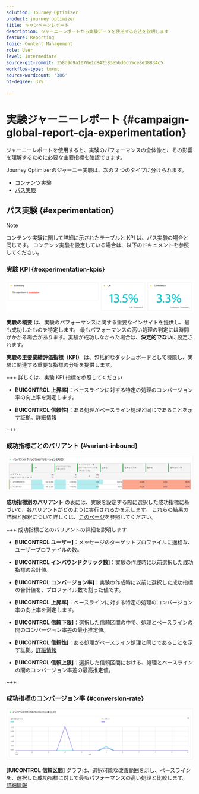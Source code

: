 ```yaml
---
solution: Journey Optimizer
product: journey optimizer
title: キャンペーンレポート
description: ジャーニーレポートから実験データを使用する方法を説明します
feature: Reporting
topic: Content Management
role: User
level: Intermediate
source-git-commit: 158d9d9a1070e1d842183e5bd6cb5ce8e38834c5
workflow-type: tm+mt
source-wordcount: '386'
ht-degree: 37%

---
```


# 実験ジャーニーレポート {#campaign-global-report-cja-experimentation}

ジャーニーレポートを使用すると、実験のパフォーマンスの全体像と、その影響を理解するために必要な主要指標を確認できます。

Journey Optimizerのジャーニー実験は、次の 2 つのタイプに分けられます。

* [コンテンツ実験](../content-management/content-experiment.md)
* [パス実験](../building-journeys/optimize.md)

## パス実験 {#experimentation}

>[!NOTE]
>
> コンテンツ実験に関して詳細に示されたテーブルと KPI は、パス実験の場合と同じです。 コンテンツ実験を設定している場合は、以下のドキュメントを参照してください。

### 実験 KPI {#experimentation-kpis}

![](assets/journey-report-experiment-1.png)

**実験の概要** は、実験のパフォーマンスに関する重要なインサイトを提供し、最も成功したものを特定します。 最もパフォーマンスの高い処理の判定には時間がかかる場合があります。実験が成功しなかった場合は、**決定的でない**&#x200B;に設定されます。

**実験の主要業績評価指標（KPI）** は、包括的なダッシュボードとして機能し、実験に関連する重要な指標の分析を提供します。

+++ 詳しくは、実験 KPI 指標を参照してください

* **[!UICONTROL 上昇率]**：ベースラインに対する特定の処理のコンバージョン率の向上率を測定します。

* **[!UICONTROL 信頼性]**：ある処理がベースライン処理と同じであることを示す証拠。[詳細情報](../content-management/experiment-calculations.md#understand-confidence)

+++



### 成功指標ごとのバリアント {#variant-inbound}

![](assets/cja-experimentation-variants.png)

**成功指標別のバリアント** の表には、実験を設定する際に選択した成功指標に基づいて、各バリアントがどのように実行されるかを示します。
これらの結果の詳細と解釈について詳しくは、[このページ](../content-management/get-started-experiment.md#interpret-results)を参照してください。

+++ 成功指標ごとのバリアントの詳細を説明します

* **[!UICONTROL ユーザー]**：メッセージのターゲットプロファイルに適格な、ユーザープロファイルの数。

* **[!UICONTROL インバウンドクリック数]**：実験の作成時に以前選択した成功指標の合計値。

* **[!UICONTROL コンバージョン率]**：実験の作成時に以前に選択した成功指標の合計値を、プロファイル数で割った値です。

* **[!UICONTROL 上昇率]**：ベースラインに対する特定の処理のコンバージョン率の向上率を測定します。

* **[!UICONTROL 信頼下限]**：選択した信頼区間の中で、処理とベースラインの間のコンバージョン率差の最小推定値。

* **[!UICONTROL 信頼性]**：ある処理がベースライン処理と同じであることを示す証拠。[詳細情報](../content-management/experiment-calculations.md#understand-confidence)

* **[!UICONTROL 信頼上限]**：選択した信頼区間における、処理とベースラインの間のコンバージョン率差の最高推定値。

+++

### 成功指標のコンバージョン率 {#conversion-rate}

![](assets/cja-experimentation-conversion.png)

**[!UICONTROL 信頼区間]** グラフは、選択可能な改善範囲を示し、ベースラインを、選択した成功指標に対して最もパフォーマンスの高い処理と比較します。 [詳細情報](../content-management/experiment-calculations.md#confidence-intervals)
